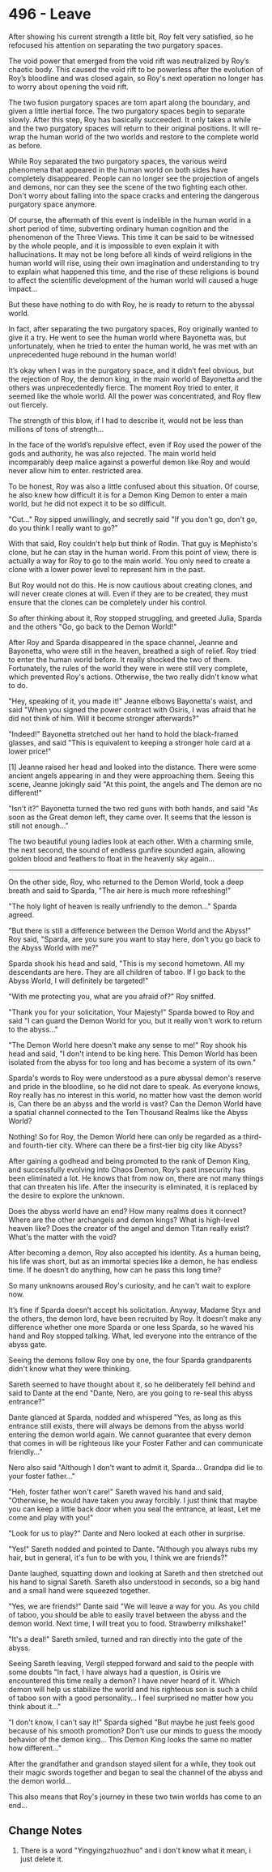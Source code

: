 # 496 - Leave

After showing his current strength a little bit, Roy felt very satisfied, so he refocused his attention on separating the two purgatory spaces.

The void power that emerged from the void rift was neutralized by Roy’s chaotic body. This caused the void rift to be powerless after the evolution of Roy’s bloodline and was closed again, so Roy's next operation no longer has to worry about opening the void rift.

The two fusion purgatory spaces are torn apart along the boundary, and given a little inertial force. The two purgatory spaces begin to separate slowly. After this step, Roy has basically succeeded. It only takes a while and the two purgatory spaces will return to their original positions. It will re-wrap the human world of the two worlds and restore to the complete world as before.

While Roy separated the two purgatory spaces, the various weird phenomena that appeared in the human world on both sides have completely disappeared. People can no longer see the projection of angels and demons, nor can they see the scene of the two fighting each other. Don't worry about falling into the space cracks and entering the dangerous purgatory space anymore.

Of course, the aftermath of this event is indelible in the human world in a short period of time, subverting ordinary human cognition and the phenomenon of the Three Views. This time it can be said to be witnessed by the whole people, and it is impossible to even explain it with hallucinations. It may not be long before all kinds of weird religions in the human world will rise, using their own imagination and understanding to try to explain what happened this time, and the rise of these religions is bound to affect the scientific development of the human world will caused a huge impact...

But these have nothing to do with Roy, he is ready to return to the abyssal world.

In fact, after separating the two purgatory spaces, Roy originally wanted to give it a try. He went to see the human world where Bayonetta was, but unfortunately, when he tried to enter the human world, he was met with an unprecedented huge rebound in the human world!

It’s okay when I was in the purgatory space, and it didn’t feel obvious, but the rejection of Roy, the demon king, in the main world of Bayonetta and the others was unprecedentedly fierce. The moment Roy tried to enter, it seemed like the whole world. All the power was concentrated, and Roy flew out fiercely.

The strength of this blow, if I had to describe it, would not be less than millions of tons of strength...

In the face of the world’s repulsive effect, even if Roy used the power of the gods and authority, he was also rejected. The main world held incomparably deep malice against a powerful demon like Roy and would never allow him to enter. restricted area.

To be honest, Roy was also a little confused about this situation. Of course, he also knew how difficult it is for a Demon King Demon to enter a main world, but he did not expect it to be so difficult.

"Cut..." Roy sipped unwillingly, and secretly said "If you don't go, don't go, do you think I really want to go?"

With that said, Roy couldn't help but think of Rodin. That guy is Mephisto's clone, but he can stay in the human world. From this point of view, there is actually a way for Roy to go to the main world. You only need to create a clone with a lower power level to represent him in the past.

But Roy would not do this. He is now cautious about creating clones, and will never create clones at will. Even if they are to be created, they must ensure that the clones can be completely under his control.

So after thinking about it, Roy stopped struggling, and greeted Julia, Sparda and the others "Go, go back to the Demon World!"

After Roy and Sparda disappeared in the space channel, Jeanne and Bayonetta, who were still in the heaven, breathed a sigh of relief. Roy tried to enter the human world before. It really shocked the two of them. Fortunately, the rules of the world they were in were still very complete, which prevented Roy's actions. Otherwise, the two really didn't know what to do.

"Hey, speaking of it, you made it!" Jeanne elbows Bayonetta's waist, and said "When you signed the power contract with Osiris, I was afraid that he did not think of him. Will it become stronger afterwards?"

"Indeed!" Bayonetta stretched out her hand to hold the black-framed glasses, and said "This is equivalent to keeping a stronger hole card at a lower price!"

[1] Jeanne raised her head and looked into the distance. There were some ancient angels appearing in and they were approaching them. Seeing this scene, Jeanne jokingly said "At this point, the angels and The demon are no different!"

"Isn't it?" Bayonetta turned the two red guns with both hands, and said "As soon as the Great demon left, they came over. It seems that the lesson is still not enough..."

The two beautiful young ladies look at each other. With a charming smile, the next second, the sound of endless gunfire sounded again, allowing golden blood and feathers to float in the heavenly sky again...

***

On the other side, Roy, who returned to the Demon World, took a deep breath and said to Sparda, "The air here is much more refreshing!"

"The holy light of heaven is really unfriendly to the demon..." Sparda agreed.

"But there is still a difference between the Demon World and the Abyss!" Roy said, "Sparda, are you sure you want to stay here, don't you go back to the Abyss World with me?"

Sparda shook his head and said, "This is my second hometown. All my descendants are here. They are all children of taboo. If I go back to the Abyss World, I will definitely be targeted!"

"With me protecting you, what are you afraid of?" Roy sniffed.

"Thank you for your solicitation, Your Majesty!" Sparda bowed to Roy and said "I can guard the Demon World for you, but it really won't work to return to the abyss..."

"The Demon World here doesn't make any sense to me!" Roy shook his head and said, "I don't intend to be king here. This Demon World has been isolated from the abyss for too long and has become a system of its own."

Sparda's words to Roy were understood as a pure abyssal demon's reserve and pride in the bloodline, so he did not dare to speak. As everyone knows, Roy really has no interest in this world, no matter how vast the demon world is, Can there be an abyss and the world is vast? Can the Demon World have a spatial channel connected to the Ten Thousand Realms like the Abyss World?

Nothing! So for Roy, the Demon World here can only be regarded as a third- and fourth-tier city. Where can there be a first-tier big city like Abyss?

After gaining a godhead and being promoted to the rank of Demon King, and successfully evolving into Chaos Demon, Roy’s past insecurity has been eliminated a lot. He knows that from now on, there are not many things that can threaten his life. After the insecurity is eliminated, it is replaced by the desire to explore the unknown.

Does the abyss world have an end? How many realms does it connect? Where are the other archangels and demon kings? What is high-level heaven like? Does the creator of the angel and demon Titan really exist? What's the matter with the void?

After becoming a demon, Roy also accepted his identity. As a human being, his life was short, but as an immortal species like a demon, he has endless time. If he doesn’t do anything, how can he pass this long time?

So many unknowns aroused Roy's curiosity, and he can't wait to explore now.

It’s fine if Sparda doesn’t accept his solicitation. Anyway, Madame Styx and the others, the demon lord, have been recruited by Roy. It doesn’t make any difference whether one more Sparda or one less Sparda, so he waved his hand and Roy stopped talking. What, led everyone into the entrance of the abyss gate.

Seeing the demons follow Roy one by one, the four Sparda grandparents didn't know what they were thinking.

Sareth seemed to have thought about it, so he deliberately fell behind and said to Dante at the end "Dante, Nero, are you going to re-seal this abyss entrance?"

Dante glanced at Sparda, nodded and whispered "Yes, as long as this entrance still exists, there will always be demons from the abyss world entering the demon world again. We cannot guarantee that every demon that comes in will be righteous like your Foster Father and can communicate friendly..."

Nero also said "Although I don't want to admit it, Sparda... Grandpa did lie to your foster father..."

"Heh, foster father won't care!" Sareth waved his hand and said, "Otherwise, he would have taken you away forcibly. I just think that maybe you can keep a little back door when you seal the entrance, at least, Let me come and play with you!"

"Look for us to play?" Dante and Nero looked at each other in surprise.

"Yes!" Sareth nodded and pointed to Dante. "Although you always rubs my hair, but in general, it's fun to be with you, I think we are friends?"

Dante laughed, squatting down and looking at Sareth and then stretched out his hand to signal Sareth. Sareth also understood in seconds, so a big hand and a small hand were squeezed together.

"Yes, we are friends!" Dante said "We will leave a way for you. As you child of taboo, you should be able to easily travel between the abyss and the demon world. Next time, I will treat you to food. Strawberry milkshake!"

"It's a deal!" Sareth smiled, turned and ran directly into the gate of the abyss.

Seeing Sareth leaving, Vergil stepped forward and said to the people with some doubts "In fact, I have always had a question, is Osiris we encountered this time really a demon? I have never heard of it. Which demon will help us stabilize the world and his righteous son is such a child of taboo son with a good personality... I feel surprised no matter how you think about it..."

"I don't know, I can't say it!" Sparda sighed "But maybe he just feels good because of his smooth promotion? Don't use our minds to guess the moody behavior of the demon king... This Demon King looks the same no matter how different..."

After the grandfather and grandson stayed silent for a while, they took out their magic swords together and began to seal the channel of the abyss and the demon world...

This also means that Roy's journey in these two twin worlds has come to an end...

## Change Notes

1. There is a word "Yingyingzhuozhuo" and i don't know what it mean, i just delete it.
